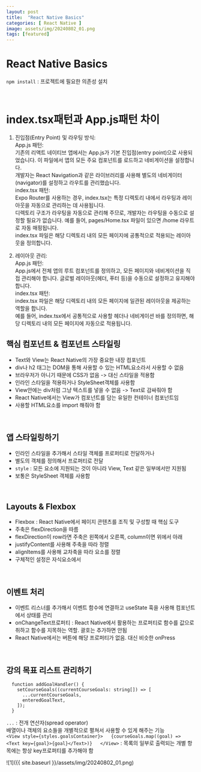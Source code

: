 ```yaml
---  
layout: post  
title:  "React Native Basics"  
categories: [ React Native ]  
image: assets/img/20240802_01.png  
tags: [featured]  
---  
```

  
# React Native Basics  
  
`npm install` : 프로젝트에 필요한 의존성 설치  
  
<br>  
  
# index.tsx패턴과 App.js패턴 차이  
1. 진입점(Entry Point) 및 라우팅 방식:  
App.js 패턴:  
기존의 리액트 네이티브 앱에서는 App.js가 기본 진입점(entry point)으로 사용되었습니다. 이 파일에서 앱의 모든 주요 컴포넌트를 로드하고 네비게이션을 설정합니다.  
개발자는 React Navigation과 같은 라이브러리를 사용해 별도의 네비게이터(navigator)를 설정하고 라우트를 관리했습니다.  
index.tsx 패턴:  
Expo Router를 사용하는 경우, index.tsx는 특정 디렉토리 내에서 라우팅과 레이아웃을 자동으로 관리하는 데 사용됩니다.  
디렉토리 구조가 라우팅을 자동으로 관리해 주므로, 개발자는 라우팅을 수동으로 설정할 필요가 없습니다. 예를 들어, pages/Home.tsx 파일이 있으면 /home 라우트로 자동 매핑됩니다.  
index.tsx 파일은 해당 디렉토리 내의 모든 페이지에 공통적으로 적용되는 레이아웃을 정의합니다.  
  
2. 레이아웃 관리:  
App.js 패턴:  
App.js에서 전체 앱의 루트 컴포넌트를 정의하고, 모든 페이지와 네비게이션을 직접 관리해야 합니다. 글로벌 레이아웃(헤더, 푸터 등)을 수동으로 설정하고 유지해야 합니다.  
index.tsx 패턴:  
index.tsx 파일은 해당 디렉토리 내의 모든 페이지에 일관된 레이아웃을 제공하는 역할을 합니다.  
예를 들어, index.tsx에서 공통적으로 사용할 헤더나 네비게이션 바를 정의하면, 해당 디렉토리 내의 모든 페이지에 자동으로 적용됩니다.  
  
  
## 핵심 컴포넌트 & 컴포넌트 스타일링  
- Text와 View는 React Native의 가장 중요한 내장 컴포넌트  
- div나 h2 태그는 DOM을 통해 사용할 수 있는 HTML요소라서 사용할 수 없음  
- 브라우저가 아니기 때문에 CSS가 없음 -> 대신 스타일을 적용함  
- 인라인 스타일을 적용하거나 StyleSheet객체를 사용함  
- View안에는 div처럼 그냥 텍스트를 넣을 수 없음 -> Text로 감싸줘야 함  
- React Native에서는 View가 컴포넌트를 담는 유일한 컨테이너 컴포넌트임  
- 사용할 HTML요소를 import 해줘야 함  
  
<br>  
  
## 앱 스타일링하기  
- 인라인 스타일을 추가해서 스타일 객체를 프로퍼티로 전달하거나  
- 별도의 객체를 정의해서 프로퍼티로 전달  
- `style` : 모든 요소에 지원되는 것이 아니라 View, Text 같은 일부에서만 지원됨  
- 보통은 StyleSheet 객체를 사용함  
  
<br>  
  
## Layouts & Flexbox  
- Flexbox : React Native에서 페이지 콘텐츠를 조직 및 구성할 때 핵심 도구  
- 주축은 flexDirection을 따름  
- flexDirection이 row라면 주축은 왼쪽에서 오른쪽, column이면 위에서 아래  
- justifyContent를 사용해 주축을 따라 정렬  
- alignItems를 사용해 교차축을 따라 요소를 정렬  
- 구체적인 설정은 자식요소에서  
  
<br>  
  
## 이벤트 처리  
- 이벤트 리스너를 추가해서 이벤트 함수에 연결하고 useState 훅을 사용해 컴포넌트에서 상태를 관리  
- onChangeText프로퍼티 : React Native에서 활용하는 프로퍼티로 함수를 값으로 취하고 함수를 지목하는 역할. 괄호는 추가하면 안됨  
- React Native에서는 버튼에 해당 프로퍼티가 없음. 대신 비슷한 onPress  
  
<br>  
  
## 강의 목표 리스트 관리하기  
  
~~~  
  function addGoalHandler() {  
    setCourseGoals((currentCourseGoals: string[]) => [  
      ...currentCourseGoals,  
      enteredGoalText,  
    ]);  
  }  
~~~  
  
`...` : 전개 연산자(spread operator)  
배열이나 객체의 요소들을 개별적으로 펼쳐서 사용할 수 있게 해주는 기능  
`<View style={styles.goalsContainer}>  
        {courseGoals.map((goal) => <Text key={goal}>{goal}</Text>)}  
      </View>` : 목록의 일부로 출력되는 개별 항목에는 항상 key프로퍼티를 추가해야 함  
  
![1]({{ site.baseurl }}/assets/img/20240802_01.png)    
